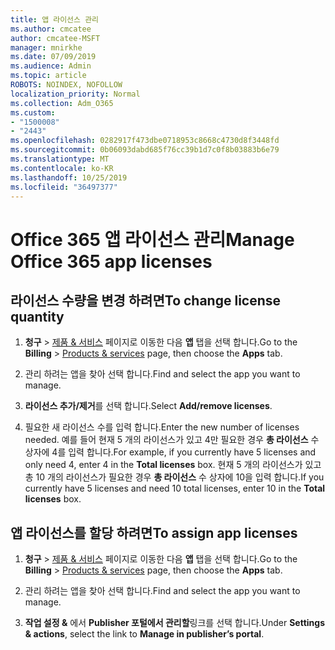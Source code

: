 ```yaml
---
title: 앱 라이선스 관리
ms.author: cmcatee
author: cmcatee-MSFT
manager: mnirkhe
ms.date: 07/09/2019
ms.audience: Admin
ms.topic: article
ROBOTS: NOINDEX, NOFOLLOW
localization_priority: Normal
ms.collection: Adm_O365
ms.custom:
- "1500008"
- "2443"
ms.openlocfilehash: 0282917f473dbe0718953c8668c4730d8f3448fd
ms.sourcegitcommit: 0b06093dabd685f76cc39b1d7c0f8b03883b6e79
ms.translationtype: MT
ms.contentlocale: ko-KR
ms.lasthandoff: 10/25/2019
ms.locfileid: "36497377"
---
```

# <a name="manage-office-365-app-licenses"></a><span data-ttu-id="93ae5-102">Office 365 앱 라이선스 관리</span><span class="sxs-lookup"><span data-stu-id="93ae5-102">Manage Office 365 app licenses</span></span>

## <a name="to-change-license-quantity"></a><span data-ttu-id="93ae5-103">라이선스 수량을 변경 하려면</span><span class="sxs-lookup"><span data-stu-id="93ae5-103">To change license quantity</span></span>

1. <span data-ttu-id="93ae5-104">**청구** > [제품 & 서비스](https://go.microsoft.com/fwlink/p/?linkid=842054) 페이지로 이동한 다음 **앱** 탭을 선택 합니다.</span><span class="sxs-lookup"><span data-stu-id="93ae5-104">Go to the **Billing** > [Products & services](https://go.microsoft.com/fwlink/p/?linkid=842054) page, then choose the **Apps** tab.</span></span>

2. <span data-ttu-id="93ae5-105">관리 하려는 앱을 찾아 선택 합니다.</span><span class="sxs-lookup"><span data-stu-id="93ae5-105">Find and select the app you want to manage.</span></span>  

3. <span data-ttu-id="93ae5-106">**라이선스 추가/제거**를 선택 합니다.</span><span class="sxs-lookup"><span data-stu-id="93ae5-106">Select **Add/remove licenses**.</span></span>

4. <span data-ttu-id="93ae5-107">필요한 새 라이선스 수를 입력 합니다.</span><span class="sxs-lookup"><span data-stu-id="93ae5-107">Enter the new number of licenses needed.</span></span> <span data-ttu-id="93ae5-108">예를 들어 현재 5 개의 라이선스가 있고 4만 필요한 경우 **총 라이선스** 수 상자에 4를 입력 합니다.</span><span class="sxs-lookup"><span data-stu-id="93ae5-108">For example, if you currently have 5 licenses and only need 4, enter 4 in the **Total licenses** box.</span></span> <span data-ttu-id="93ae5-109">현재 5 개의 라이선스가 있고 총 10 개의 라이선스가 필요한 경우 **총 라이선스** 수 상자에 10을 입력 합니다.</span><span class="sxs-lookup"><span data-stu-id="93ae5-109">If you currently have 5 licenses and need 10 total licenses, enter 10 in the **Total licenses** box.</span></span>

## <a name="to-assign-app-licenses"></a><span data-ttu-id="93ae5-110">앱 라이선스를 할당 하려면</span><span class="sxs-lookup"><span data-stu-id="93ae5-110">To assign app licenses</span></span>

1. <span data-ttu-id="93ae5-111">**청구** > [제품 & 서비스](https://go.microsoft.com/fwlink/p/?linkid=842054) 페이지로 이동한 다음 **앱** 탭을 선택 합니다.</span><span class="sxs-lookup"><span data-stu-id="93ae5-111">Go to the **Billing** > [Products & services](https://go.microsoft.com/fwlink/p/?linkid=842054) page, then choose the **Apps** tab.</span></span>

2. <span data-ttu-id="93ae5-112">관리 하려는 앱을 찾아 선택 합니다.</span><span class="sxs-lookup"><span data-stu-id="93ae5-112">Find and select the app you want to manage.</span></span>  

3. <span data-ttu-id="93ae5-113">**작업 설정 &** 에서 **Publisher 포털에서 관리할**링크를 선택 합니다.</span><span class="sxs-lookup"><span data-stu-id="93ae5-113">Under **Settings & actions**, select the link to **Manage in publisher’s portal**.</span></span>
